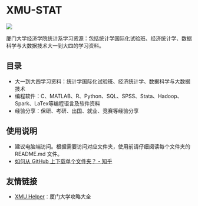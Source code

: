 # XMU-STAT

![](https://img.shields.io/github/repo-size/rogerchenfz/XMU-STAT.svg?style=flat)

厦门大学经济学院统计系学习资源：包括统计学国际化试验班、经济统计学、数据科学与大数据技术大一到大四的学习资料。

## 目录

- 大一到大四学习资料：统计学国际化试验班、经济统计学、数据科学与大数据技术
- 编程软件：C、MATLAB、R、Python、SQL、SPSS、Stata、Hadoop、Spark、LaTex等编程语言及软件资料
- 经验分享：保研、考研、出国、就业、竞赛等经验分享

## 使用说明
- 建议电脑端访问。根据需要访问对应文件夹，使用前请仔细阅读每个文件夹的 README.md 文件。
- [如何从 GitHub 上下载单个文件夹？ - 知乎](https://www.zhihu.com/question/25369412)

## 友情链接
- [XMU Helper](https://github.com/rogerchenfz/XMU-Helper)：厦门大学攻略大全
